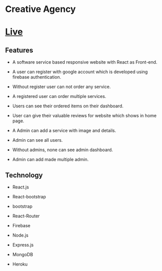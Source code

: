 # Creative Agency

# [Live](https://creative-agency-c5e02.web.app/)


## Features

* A software service based responsive website with React as Front-end.

* A user can register with google account which is developed using firebase authentication.

* Without register user can not order any service.

* A registered user can order multiple services.

* Users can see their ordered items on their dashboard.

* User can give their valuable reviews for website which shows in home page.

* A Admin can add a service with image and details.

* Admin can see all users.

* Without admins, none can see admin dashboard.

* Admin can add made multiple admin.


## Technology


* React.js

* React-bootstrap

* bootstrap

* React-Router

* Firebase

* Node.js

* Express.js

* MongoDB

* Heroku